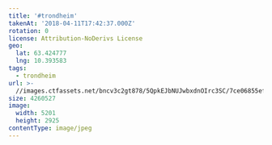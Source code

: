 ```yaml
---
title: '#trondheim'
takenAt: '2018-04-11T17:42:37.000Z'
rotation: 0
license: Attribution-NoDerivs License
geo:
  lat: 63.424777
  lng: 10.393583
tags:
  - trondheim
url: >-
  //images.ctfassets.net/bncv3c2gt878/5QpkEJbNUJwbxdnOIrc3SC/7ce06855ef892ca4d53b177c131eec5c/trondheim_41447332182_o
size: 4260527
image:
  width: 5201
  height: 2925
contentType: image/jpeg
---
```


